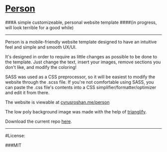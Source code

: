 # <a href="http://cyrusroshan.me/person">Person</a>
###A simple customizeable, personal website template
####(in progress, will look terrible for a good while)

___

Person is a mobile-friendly website template designed to have an intuitive feel and simple and smooth UX/UI.

It's designed in order to require as little changes as possible to be done to the template. Just change the text, insert your images, remove sections you don't like, and modify the coloring!

SASS was used as a CSS preprocessor, so it will be easiest to modify the website through the .scss file.
If you're not comfortable using SASS, you can paste the .css file's contents into a CSS simplifier/formatter/optimizer and edit it from there.

The website is viewable at <a href="http://cyrusroshan.me/person">cyrusroshan.me/person</a>

The low poly background image was made with the help of <a href="https://github.com/qrohlf/trianglify">trianglify</a>.

Download the current repo <a href="https://github.com/CyrusRoshan/person/archive/gh-pages.zip"> here</a>.
___
#License:

###MIT